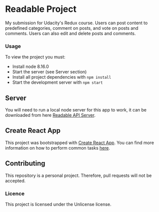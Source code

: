 # Readable Project

My submission for Udacity's Redux course. Users can post content to predefined categories, comment on posts, and vote 
on posts and comments. Users can also edit and delete posts and comments.

### Usage

To view the project you must:

* Install node 8.16.0
* Start the server (see Server section)
* Install all project dependencies with `npm install`
* Start the development server with `npm start`

## Server

You will need to run a local node server for this app to work, it can be downloaded from here 
[Readable API Server](https://github.com/udacity/reactnd-project-readable-starter).

## Create React App

This project was bootstrapped with [Create React App](https://github.com/facebookincubator/create-react-app). You can 
find more information on how to perform common tasks 
[here](https://github.com/facebookincubator/create-react-app/blob/master/packages/react-scripts/template/README.md).

## Contributing

This repository is a personal project. Therefore, pull requests will not be accepted.

### Licence

This project is licensed under the Unlicense license.
